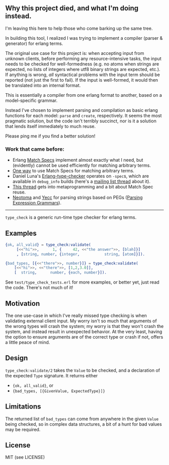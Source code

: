 ## Why this project died, and what I'm doing instead.

I'm leaving this here to help those who come barking up the same tree.

In building this tool, I realized I was trying to implement a compiler
(parser & generator) for erlang terms.

The original use case for this project is: when accepting input from
unknown clients, before performing any resource-intensive tasks, the
input needs to be checked for well-formedness (e.g. no atoms when
strings are expected, no lists of integers where utf8 binary strings
are expected, etc.). If anything is wrong, *all* syntactical problems
with the input term should be reported (not just the first to
fail). If the input is well-formed, it would then be translated into
an internal format.

This is essentially a compiler from one erlang format to another,
based on a model-specific grammar. 

Instead I've chosen to implement parsing and compilation as basic
erlang functions for each model: `parse` and `create`,
respectively. It seems the most pragmatic solution, but the code isn't
terribly succinct, nor is it a solution that lends itself immediately
to much reuse.

Please ping me if you find a better solution!

### Work that came before:

 * Erlang [Match Specs](http://www.erlang.org/doc/apps/erts/match_spec.html) implement almost exactly what I need, but (evidently) cannot be used efficiently for matching arbitrary terms.
 * [One way](http://erlang.org/pipermail/erlang-questions/2003-November/010712.html) to use Match Specs for matching arbitrary terms.
 * Daniel Luna's [Erlang-type-checker](https://github.com/dLuna/Erlang-type-checker) operates on `-spec`s, which are available in `debug_info` builds (here's a [mailing list thread](http://erlang.org/pipermail/erlang-questions/2011-September/061343.html) about it).
 * [This thread](http://erlang.org/pipermail/erlang-questions/2008-October/039402.html) gets into metaprogramming and a bit about Match Spec reuse.
 * [Neotoma](https://github.com/seancribbs/neotoma) and [Yecc](http://www.erlang.org/doc/man/yecc.html) for parsing strings based on PEGs ([Parsing Expression Grammars](http://en.wikipedia.org/wiki/Parsing_expression_grammar)).

----

`type_check` is a generic run-time type checker for erlang terms.


## Examples

```erlang
{ok, all_valid} = type_check:validate(
     [<<"hi">>,      1, {     42, <<"the answer">>, [blah]}]
     , [string, number, {integer,           string, [atom]}]).

{bad_types, [{<<"there">>, number}]} = type_check:validate(
	[<<"hi">>, <<"there">>, [1,2,3.0]], 
	[  string,      number, {each, number}]).
```

See `test/type_check_tests.erl` for more examples, or better yet, just
read the code. There's not much of it!


## Motivation

The one use-case in which I've really missed type checking is when
validating external client input. My worry isn't so much that
arguments of the wrong types will crash the system; my worry is that
they won't crash the system, and instead result in unexpected
behavior. At the very least, having the option to ensure arguments are
of the correct type or crash if not, offers a little peace of mind.


## Design

`type_check:validate/2` takes the `Value` to be checked, and a
declaration of the expected `Type` signature. It returns either

 * `{ok, all_valid}`, or
 * `{bad_types, [{GivenValue, ExpectedType}]}`


## Limitations

The returned list of `bad_types` can come from anywhere in the given
`Value` being checked, so in complex data structures, a bit of a hunt
for bad values may be required.


## License

MIT (see LICENSE)